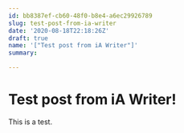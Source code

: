 ```yaml
---
id: bb8387ef-cb60-48f0-b8e4-a6ec29926789
slug: test-post-from-ia-writer
date: '2020-08-18T22:18:26Z'
draft: true
name: '["Test post from iA Writer"]'
summary: 

---
```


# Test post from iA Writer!

This is a test.
